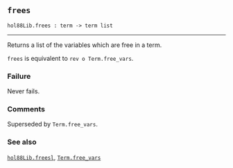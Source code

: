 ## `frees`

``` hol4
hol88Lib.frees : term -> term list
```

------------------------------------------------------------------------

Returns a list of the variables which are free in a term.

`frees` is equivalent to `rev o Term.free_vars`.

### Failure

Never fails.

### Comments

Superseded by `Term.free_vars`.

### See also

[`hol88Lib.freesl`](#hol88Lib.freesl),
[`Term.free_vars`](#Term.free_vars)
